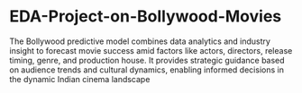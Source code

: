 # EDA-Project-on-Bollywood-Movies
The Bollywood predictive model combines data analytics and industry insight to forecast movie success amid factors like actors, directors, release timing, genre, and production house. It provides strategic guidance based on audience trends and cultural dynamics, enabling informed decisions in the dynamic Indian cinema landscape
